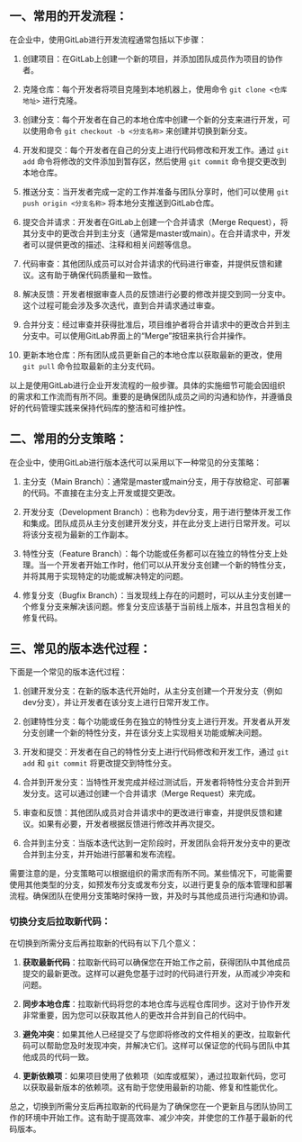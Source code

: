 ## 一、常用的开发流程：

在企业中，使用GitLab进行开发流程通常包括以下步骤：

1. 创建项目：在GitLab上创建一个新的项目，并添加团队成员作为项目的协作者。

2. 克隆仓库：每个开发者将项目克隆到本地机器上，使用命令 `git clone <仓库地址>` 进行克隆。

3. 创建分支：每个开发者在自己的本地仓库中创建一个新的分支来进行开发，可以使用命令 `git checkout -b <分支名称>` 来创建并切换到新分支。

4. 开发和提交：每个开发者在自己的分支上进行代码修改和开发工作。通过 `git add` 命令将修改的文件添加到暂存区，然后使用 `git commit` 命令提交更改到本地仓库。

5. 推送分支：当开发者完成一定的工作并准备与团队分享时，他们可以使用 `git push origin <分支名称>` 将本地分支推送到GitLab仓库。

6. 提交合并请求：开发者在GitLab上创建一个合并请求（Merge Request），将其分支中的更改合并到主分支（通常是master或main）。在合并请求中，开发者可以提供更改的描述、注释和相关问题等信息。

7. 代码审查：其他团队成员可以对合并请求的代码进行审查，并提供反馈和建议。这有助于确保代码质量和一致性。

8. 解决反馈：开发者根据审查人员的反馈进行必要的修改并提交到同一分支中。这个过程可能会涉及多次迭代，直到合并请求通过审查。

9. 合并分支：经过审查并获得批准后，项目维护者将合并请求中的更改合并到主分支中。可以使用GitLab界面上的“Merge”按钮来执行合并操作。

10. 更新本地仓库：所有团队成员更新自己的本地仓库以获取最新的更改，使用 `git pull` 命令拉取最新的主分支代码。

以上是使用GitLab进行企业开发流程的一般步骤。具体的实施细节可能会因组织的需求和工作流而有所不同。重要的是确保团队成员之间的沟通和协作，并遵循良好的代码管理实践来保持代码库的整洁和可维护性。

## 二、常用的分支策略：

在企业中，使用GitLab进行版本迭代可以采用以下一种常见的分支策略：

1. 主分支（Main Branch）：通常是master或main分支，用于存放稳定、可部署的代码。不直接在主分支上开发或提交更改。

2. 开发分支（Development Branch）：也称为dev分支，用于进行整体开发工作和集成。团队成员从主分支创建开发分支，并在此分支上进行日常开发。可以将该分支视为最新的工作副本。

3. 特性分支（Feature Branch）：每个功能或任务都可以在独立的特性分支上处理。当一个开发者开始工作时，他们可以从开发分支创建一个新的特性分支，并将其用于实现特定的功能或解决特定的问题。

4. 修复分支（Bugfix Branch）：当发现线上存在的问题时，可以从主分支创建一个修复分支来解决该问题。修复分支应该基于当前线上版本，并且包含相关的修复代码。

## 三、常见的版本迭代过程：

下面是一个常见的版本迭代过程：

1. 创建开发分支：在新的版本迭代开始时，从主分支创建一个开发分支（例如dev分支），并让开发者在该分支上进行日常开发工作。

2. 创建特性分支：每个功能或任务在独立的特性分支上进行开发。开发者从开发分支创建一个新的特性分支，并在该分支上实现相关功能或解决问题。

3. 开发和提交：开发者在自己的特性分支上进行代码修改和开发工作，通过 `git add` 和 `git commit` 将更改提交到特性分支。

4. 合并到开发分支：当特性开发完成并经过测试后，开发者将特性分支合并到开发分支。这可以通过创建一个合并请求（Merge Request）来完成。

5. 审查和反馈：其他团队成员对合并请求中的更改进行审查，并提供反馈和建议。如果有必要，开发者根据反馈进行修改并再次提交。

6. 合并到主分支：当版本迭代达到一定阶段时，开发团队会将开发分支中的更改合并到主分支，并开始进行部署和发布流程。

需要注意的是，分支策略可以根据组织的需求而有所不同。某些情况下，可能需要使用其他类型的分支，如预发布分支或发布分支，以进行更复杂的版本管理和部署流程。确保团队在使用分支策略时保持一致，并及时与其他成员进行沟通和协调。





### 切换分支后拉取新代码：

在切换到所需分支后再拉取新的代码有以下几个意义：

1. **获取最新代码**：拉取新代码可以确保您在开始工作之前，获得团队中其他成员提交的最新更改。这样可以避免您基于过时的代码进行开发，从而减少冲突和问题。

2. **同步本地仓库**：拉取新代码将您的本地仓库与远程仓库同步。这对于协作开发非常重要，因为您可以获取其他人的更改并合并到自己的代码中。

3. **避免冲突**：如果其他人已经提交了与您即将修改的文件相关的更改，拉取新代码可以帮助您及时发现冲突，并解决它们。这样可以保证您的代码与团队中其他成员的代码一致。

4. **更新依赖项**：如果项目使用了依赖项（如库或框架），通过拉取新代码，您可以获取最新版本的依赖项。这有助于您使用最新的功能、修复和性能优化。

总之，切换到所需分支后再拉取新的代码是为了确保您在一个更新且与团队协同工作的环境中开始工作。这有助于提高效率、减少冲突，并使您的工作基于最新的代码版本。